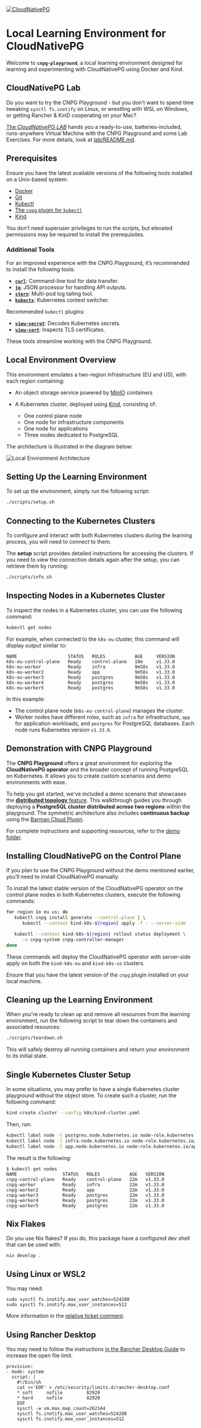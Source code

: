 [![CloudNativePG](./logo/cloudnativepg.png)](https://cloudnative-pg.io/)

# Local Learning Environment for CloudNativePG

Welcome to **`cnpg-playground`**, a local learning environment designed for
learning and experimenting with CloudNativePG using Docker and Kind.

## CloudNativePG Lab

Do you want to try the CNPG Playground - but you don't want to spend time tweaking `sysctl fs.inotify` on Linux, or wrestling with WSL on Windows, or getting Rancher & KinD cooperating on your Mac?

[The *CloudNativePG LAB*](lab/README.md) hands you a ready-to-use, batteries-included, runs-anywhere Virtual Machine with the CNPG Playground and some Lab Exercises. For more details, look at [lab/README.md](lab/README.md).

## Prerequisites

Ensure you have the latest available versions of the following tools installed
on a Unix-based system:

- [Docker](https://www.docker.com/)
- [Git](https://git-scm.com/)
- [Kubectl](https://kubernetes.io/docs/tasks/tools/)
- [The `cnpg` plugin for `kubectl`](https://cloudnative-pg.io/documentation/current/kubectl-plugin/)
- [Kind](https://kind.sigs.k8s.io/)

You don’t need superuser privileges to run the scripts, but elevated
permissions may be required to install the prerequisites.

### Additional Tools

For an improved experience with the CNPG Playground, it’s recommended to
install the following tools:

- **[`curl`](https://curl.se/)**: Command-line tool for data transfer.
- **[`jq`](https://jqlang.github.io/jq/)**: JSON processor for handling API
  outputs.
- **[`stern`](https://github.com/stern/stern)**: Multi-pod log tailing tool.
- **[`kubectx`](https://github.com/ahmetb/kubectx)**: Kubernetes context
  switcher.

Recommended `kubectl` plugins:

- **[`view-secret`](https://github.com/elsesiy/kubectl-view-secret)**: Decodes
  Kubernetes secrets.
- **[`view-cert`](https://github.com/lmolas/kubectl-view-cert)**: Inspects TLS
  certificates.

These tools streamline working with the CNPG Playground.

## Local Environment Overview

This environment emulates a two-region infrastructure (EU and US), with each
region containing:

- An object storage service powered by [MinIO](https://min.io/) containers
- A Kubernetes cluster, deployed using [Kind](https://kind.sigs.k8s.io/),
  consisting of:

    - One control plane node
    - One node for infrastructure components
    - One node for applications
    - Three nodes dedicated to PostgreSQL

The architecture is illustrated in the diagram below:

![Local Environment Architecture](images/cnpg-playground-architecture.png)

## Setting Up the Learning Environment

To set up the environment, simply run the following script:

```bash
./scripts/setup.sh
```

## Connecting to the Kubernetes Clusters

To configure and interact with both Kubernetes clusters during the learning
process, you will need to connect to them.

The **setup** script provides detailed instructions for accessing the clusters.
If you need to view the connection details again after the setup, you can
retrieve them by running:

```bash
./scripts/info.sh
```

## Inspecting Nodes in a Kubernetes Cluster

To inspect the nodes in a Kubernetes cluster, you can use the following
command:

```bash
kubectl get nodes
```

For example, when connected to the `k8s-eu` cluster, this command will display
output similar to:

```console
NAME                   STATUS   ROLES           AGE     VERSION
k8s-eu-control-plane   Ready    control-plane   10m     v1.33.0
k8s-eu-worker          Ready    infra           9m58s   v1.33.0
k8s-eu-worker2         Ready    app             9m58s   v1.33.0
k8s-eu-worker3         Ready    postgres        9m58s   v1.33.0
k8s-eu-worker4         Ready    postgres        9m58s   v1.33.0
k8s-eu-worker5         Ready    postgres        9m58s   v1.33.0
```

In this example:
- The control plane node (`k8s-eu-control-plane`) manages the cluster.
- Worker nodes have different roles, such as `infra` for infrastructure, `app`
  for application workloads, and `postgres` for PostgreSQL databases. Each node
  runs Kubernetes version `v1.33.0`.

## Demonstration with CNPG Playground

The **CNPG Playground** offers a great environment for exploring the
**CloudNativePG operator** and the broader concept of running PostgreSQL on
Kubernetes.
It allows you to create custom scenarios and demo environments with ease.

To help you get started, we've included a demo scenario that showcases the
[**distributed topology** feature](https://cloudnative-pg.io/documentation/current/replica_cluster/).
This walkthrough guides you through deploying a **PostgreSQL cluster
distributed across two regions** within the playground. The symmetric
architecture also includes **continuous backup** using the
[Barman Cloud Plugin](https://cloudnative-pg.io/plugin-barman-cloud/).

For complete instructions and supporting resources, refer to the [demo
folder](./demo/README.md).

## Installing CloudNativePG on the Control Plane

If you plan to use the CNPG Playground without the demo mentioned earlier,
you’ll need to install CloudNativePG manually.

To install the latest stable version of the CloudNativePG operator on the
control plane nodes in both Kubernetes clusters, execute the following
commands:

```bash
for region in eu us; do
   kubectl cnpg install generate --control-plane | \
      kubectl --context kind-k8s-${region} apply -f - --server-side

   kubectl --context kind-k8s-${region} rollout status deployment \
      -n cnpg-system cnpg-controller-manager
done
```

These commands will deploy the CloudNativePG operator with server-side apply on
both the `kind-k8s-eu` and `kind-k8s-us` clusters.

Ensure that you have the latest version of the `cnpg` plugin installed on your
local machine.

## Cleaning up the Learning Environment

When you're ready to clean up and remove all resources from the learning
environment, run the following script to tear down the containers and
associated resources:

```bash
./scripts/teardown.sh
```

This will safely destroy all running containers and return your environment to
its initial state.

## Single Kubernetes Cluster Setup

In some situations, you may prefer to have a single Kubernetes cluster
playground without the object store. To create such a cluster, run the
following command:

```sh
kind create cluster --config k8s/kind-cluster.yaml
```

Then, run:

```sh
kubectl label node -l postgres.node.kubernetes.io node-role.kubernetes.io/postgres=
kubectl label node -l infra.node.kubernetes.io node-role.kubernetes.io/infra=
kubectl label node -l app.node.kubernetes.io node-role.kubernetes.io/app=
```

The result is the following:

```console
$ kubectl get nodes
NAME                 STATUS   ROLES           AGE   VERSION
cnpg-control-plane   Ready    control-plane   22m   v1.33.0
cnpg-worker          Ready    infra           22m   v1.33.0
cnpg-worker2         Ready    app             22m   v1.33.0
cnpg-worker3         Ready    postgres        22m   v1.33.0
cnpg-worker4         Ready    postgres        22m   v1.33.0
cnpg-worker5         Ready    postgres        22m   v1.33.0
```

## Nix Flakes

Do you use Nix flakes? If you do, this package have a configured
dev shell that can be used with:

```
nix develop .
```

## Using Linux or WSL2

You may need:

```
sudo sysctl fs.inotify.max_user_watches=524288
sudo sysctl fs.inotify.max_user_instances=512
```

More information in the [relative ticket comment](https://github.com/kubernetes-sigs/kind/issues/3423#issuecomment-1872074526).

## Using Rancher Desktop

You may need to follow the instructions [in the Rancher Desktop
Guide](https://docs.rancherdesktop.io/how-to-guides/increasing-open-file-limit/)
to increase the open file limit.

```
provision:
- mode: system
  script: |
    #!/bin/sh
    cat <<'EOF' > /etc/security/limits.d/rancher-desktop.conf
    * soft     nofile         82920
    * hard     nofile         82920
    EOF
    sysctl -w vm.max_map_count=262144
    sysctl fs.inotify.max_user_watches=524288
    sysctl fs.inotify.max_user_instances=512
```
